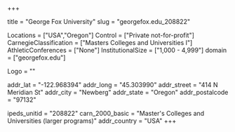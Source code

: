 
+++

title = "George Fox University"
slug = "georgefox.edu_208822"

Locations = ["USA","Oregon"]
Control = ["Private not-for-profit"]
CarnegieClassification = ["Masters Colleges and Universities I"]
AthleticConferences = ["None"]
InstitutionalSize = ["1,000 - 4,999"]
domain = ["georgefox.edu"]

Logo = ""

addr_lat = "-122.968394"
addr_long = "45.303990"
addr_street = "414 N Meridian St"
addr_city = "Newberg"
addr_state = "Oregon"
addr_postalcode = "97132"

ipeds_unitid = "208822"
carn_2000_basic = "Master's Colleges and Universities (larger programs)"
addr_country = "USA"
+++
    
